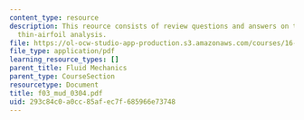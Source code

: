 ```yaml
---
content_type: resource
description: This reource consists of review questions and answers on the topic of
  thin-airfoil analysis.
file: https://ol-ocw-studio-app-production.s3.amazonaws.com/courses/16-01-unified-engineering-i-ii-iii-iv-fall-2005-spring-2006/293c84c0a0cc85afec7f685966e73748_f03_mud_0304.pdf
file_type: application/pdf
learning_resource_types: []
parent_title: Fluid Mechanics
parent_type: CourseSection
resourcetype: Document
title: f03_mud_0304.pdf
uid: 293c84c0-a0cc-85af-ec7f-685966e73748
---
```

